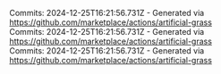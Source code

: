 Commits: 2024-12-25T16:21:56.731Z - Generated via https://github.com/marketplace/actions/artificial-grass
<br>
Commits: 2024-12-25T16:21:56.731Z - Generated via https://github.com/marketplace/actions/artificial-grass
<br>
Commits: 2024-12-25T16:21:56.731Z - Generated via https://github.com/marketplace/actions/artificial-grass
<br>
